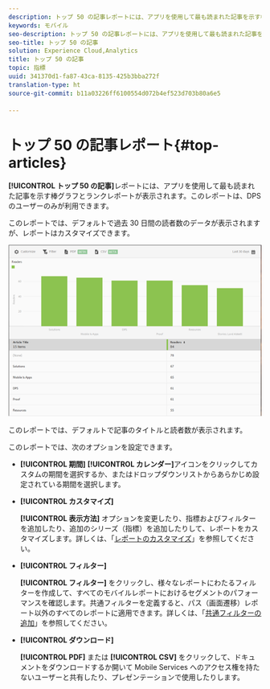 ```yaml
---
description: トップ 50 の記事レポートには、アプリを使用して最も読まれた記事を示す棒グラフとランクレポートが表示されます。このレポートは、Digital Publishing Suites（DPS）のユーザーのみが利用できます。
keywords: モバイル
seo-description: トップ 50 の記事レポートには、アプリを使用して最も読まれた記事を示す棒グラフとランクレポートが表示されます。このレポートは、Digital Publishing Suites（DPS）のユーザーのみが利用できます。
seo-title: トップ 50 の記事
solution: Experience Cloud,Analytics
title: トップ 50 の記事
topic: 指標
uuid: 341370d1-fa87-43ca-8135-425b3bba272f
translation-type: ht
source-git-commit: b11a03226ff6100554d072b4ef523d703b80a6e5

---
```



# トップ 50 の記事レポート{#top-articles}

**[!UICONTROL トップ 50 の記事]**&#x200B;レポートには、アプリを使用して最も読まれた記事を示す棒グラフとランクレポートが表示されます。このレポートは、DPS のユーザーのみが利用できます。

このレポートでは、デフォルトで過去 30 日間の読者数のデータが表示されますが、レポートはカスタマイズできます。

![](assets/dps_top_50.png)

このレポートでは、デフォルトで記事のタイトルと読者数が表示されます。

このレポートでは、次のオプションを設定できます。

* **[!UICONTROL 期間]**
**[!UICONTROL カレンダー]**&#x200B;アイコンをクリックしてカスタムの期間を選択するか、またはドロップダウンリストからあらかじめ設定されている期間を選択します。

* **[!UICONTROL カスタマイズ]**

   **[!UICONTROL 表示方法]** オプションを変更したり、指標およびフィルターを追加したり、追加のシリーズ（指標）を追加したりして、レポートをカスタマイズします。詳しくは、「[レポートのカスタマイズ](/help/using/usage/reports-customize/reports-customize.md)」を参照してください。

* **[!UICONTROL フィルター]**

   **[!UICONTROL フィルター]** をクリックし、様々なレポートにわたるフィルターを作成して、すべてのモバイルレポートにおけるセグメントのパフォーマンスを確認します。共通フィルターを定義すると、パス（画面遷移）レポート以外のすべてのレポートに適用できます。詳しくは、「[共通フィルターの追加](/help/using/usage/reports-customize/t-sticky-filter.md)」を参照してください。

* **[!UICONTROL ダウンロード]**

   **[!UICONTROL PDF]** または **[!UICONTROL CSV]** をクリックして、ドキュメントをダウンロードするか開いて Mobile Services へのアクセス権を持たないユーザーと共有したり、プレゼンテーションで使用したりします。
